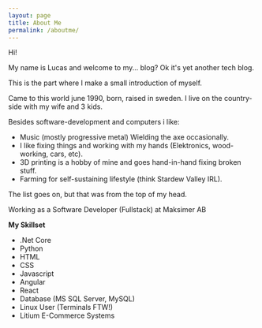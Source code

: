```yaml
---
layout: page
title: About Me
permalink: /aboutme/
---
```


Hi!

My name is Lucas and welcome to my... blog? Ok it's yet another tech blog.

This is the part where I make a small introduction of myself.

Came to this world june 1990, born, raised in sweden. I live on the country-side with my wife and 3 kids.

Besides software-development and computers i like:

* Music (mostly progressive metal) Wielding the axe occasionally.
* I like fixing things and working with my hands (Elektronics, wood-working, cars, etc).
* 3D printing is a hobby of mine and goes hand-in-hand fixing broken stuff.
* Farming for self-sustaining lifestyle (think Stardew Valley IRL).

The list goes on, but that was from the top of my head.

Working as a Software Developer (Fullstack) at Maksimer AB

**My Skillset**
* .Net Core
* Python
* HTML
* CSS
* Javascript
* Angular
* React
* Database (MS SQL Server, MySQL)
* Linux User (Terminals FTW!)
* Litium E-Commerce Systems
